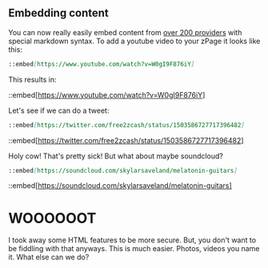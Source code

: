 ## Embedding content

You can now really easily embed content from [over 200 providers](https://oembed.com/providers.json) with special markdown syntax. To add a youtube video to your zPage it looks like this:

```md
::embed[https://www.youtube.com/watch?v=W0gI9F876iY]
```

This results in:

::embed[https://www.youtube.com/watch?v=W0gI9F876iY]

Let's see if we can do a tweet:

```md
::embed[https://twitter.com/free2zcash/status/1503586727717396482]
```

::embed[https://twitter.com/free2zcash/status/1503586727717396482]

Holy cow! That's pretty sick! But what about maybe soundcloud?

```md
::embed[https://soundcloud.com/skylarsaveland/melatonin-guitars]
```

::embed[https://soundcloud.com/skylarsaveland/melatonin-guitars]

# WOOOOOOT


I took away some HTML features to be more secure. But, you don't want to be fiddling with that anyways. This is much easier. Photos, videos you name it. What else can we do?
